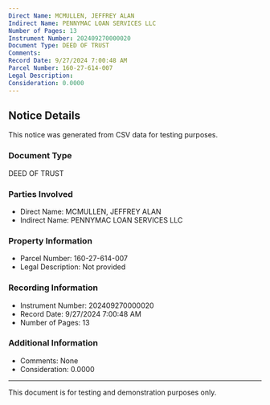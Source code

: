 ```yaml
---
Direct Name: MCMULLEN, JEFFREY ALAN
Indirect Name: PENNYMAC LOAN SERVICES LLC
Number of Pages: 13
Instrument Number: 202409270000020
Document Type: DEED OF TRUST
Comments: 
Record Date: 9/27/2024 7:00:48 AM
Parcel Number: 160-27-614-007
Legal Description: 
Consideration: 0.0000
---
```


## Notice Details

This notice was generated from CSV data for testing purposes.

### Document Type
DEED OF TRUST

### Parties Involved
- Direct Name: MCMULLEN, JEFFREY ALAN
- Indirect Name: PENNYMAC LOAN SERVICES LLC

### Property Information
- Parcel Number: 160-27-614-007
- Legal Description: Not provided

### Recording Information
- Instrument Number: 202409270000020
- Record Date: 9/27/2024 7:00:48 AM
- Number of Pages: 13

### Additional Information
- Comments: None
- Consideration: 0.0000

---

This document is for testing and demonstration purposes only.
